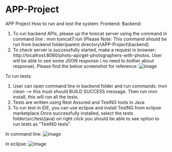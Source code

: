 # APP-Project
APP Project
How to run and test the system:
Frontend:
Backend:
1. To run backend APIs, please up the tomcat server using the command in command line : mvn tomcat7:run (Please Note: This command should be run from backend folder(parent directory\APP-Project\backend)
2. To check server is successfully started, make a request in browser: http://localhost:8080/photo-api/get-photographers-with-photos. User will be able to see some JSON response ( no need to bother about response). Please find the below screenshot for reference:
![image](https://user-images.githubusercontent.com/52369694/201550615-fab31c92-b3d9-4a44-9080-9899a1bedcb9.png)

To run tests:
1. User can open command line in backend folder and run commands: mvn clean --> this must should BUILD SUCCESS message. Then run mvn install, this will run all the tests.
2. Tests are written using Rest Assured and TestNG tools in Java
3. To run test in IDE, you can use eclipse and install TestNG from eclipse marketplace.Once successfully installed, select the tests folder(src/test/java) on right click you should be able to see option to run tests as "TestNG tests".

In command line:
![image](https://user-images.githubusercontent.com/52369694/201550845-ff327544-dd37-479f-8e98-8c4e826e50a0.png)

In eclipse:
![image](https://user-images.githubusercontent.com/52369694/201550933-3a77cbed-ab85-4ad7-a7a4-31b8364d6e42.png)
